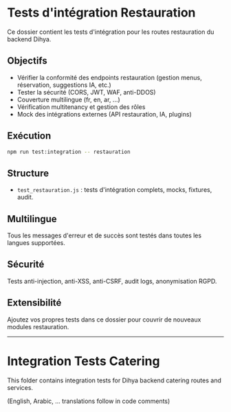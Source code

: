 # Tests d'intégration Restauration

Ce dossier contient les tests d'intégration pour les routes restauration du backend Dihya.

## Objectifs
- Vérifier la conformité des endpoints restauration (gestion menus, réservation, suggestions IA, etc.)
- Tester la sécurité (CORS, JWT, WAF, anti-DDOS)
- Couverture multilingue (fr, en, ar, ...)
- Vérification multitenancy et gestion des rôles
- Mock des intégrations externes (API restauration, IA, plugins)

## Exécution

```bash
npm run test:integration -- restauration
```

## Structure
- `test_restauration.js` : tests d'intégration complets, mocks, fixtures, audit.

## Multilingue
Tous les messages d'erreur et de succès sont testés dans toutes les langues supportées.

## Sécurité
Tests anti-injection, anti-XSS, anti-CSRF, audit logs, anonymisation RGPD.

## Extensibilité
Ajoutez vos propres tests dans ce dossier pour couvrir de nouveaux modules restauration.

---

# Integration Tests Catering

This folder contains integration tests for Dihya backend catering routes and services.

(English, Arabic, ... translations follow in code comments)
